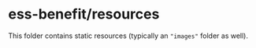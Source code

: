 # ess-benefit/resources

This folder contains static resources (typically an `"images"` folder as well).

